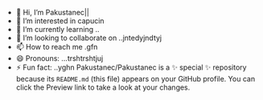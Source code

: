 - 👋 Hi, I’m Pakustanec||
- 👀 I’m interested in capucin
- 🌱 I’m currently learning ..
- 💞️ I’m looking to collaborate on ..jntedyjndtyj
- 📫 How to reach me .gfn
- 😄 Pronouns: ...trshtrshtjuj
- ⚡ Fun fact: ..yghn
Pakustanec/Pakustanec is a ✨ special ✨ repository because its `README.md` (this file) appears on your GitHub profile.
You can click the Preview link to take a look at your changes.
